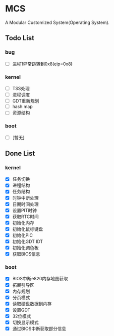 # MCS
A Modular Customized System(Operating System).

## Todo List

### bug
* [ ] 进程1异常跳转到0x8(eip=0x8)

### kernel
* [ ] TSS处理
* [ ] 进程调度
* [ ] GDT重新规划
* [ ] hash map
* [ ] 资源结构

### boot
* [ ] [暂无]

## Done List

### kernel
* [x] 任务切换
* [x] 进程结构
* [x] 任务结构
* [x] 时钟中断处理
* [x] 日期时间处理
* [x] 设置PIT时钟
* [x] 获取RTC时间
* [x] 初始化内存
* [x] 初始化鼠标键盘
* [x] 初始化PIC
* [x] 初始化GDT IDT
* [x] 初始化调色板
* [x] 获取BIOS信息

### boot
* [x] BIOS中断e820内存地图获取
* [x] 拓展引导区
* [x] 内存规划
* [x] 分页模式
* [x] 读取硬盘数据到内存
* [x] 设置GDT
* [x] 32位模式
* [x] 切换显示模式
* [x] 通过BIOS中断获取部分信息
